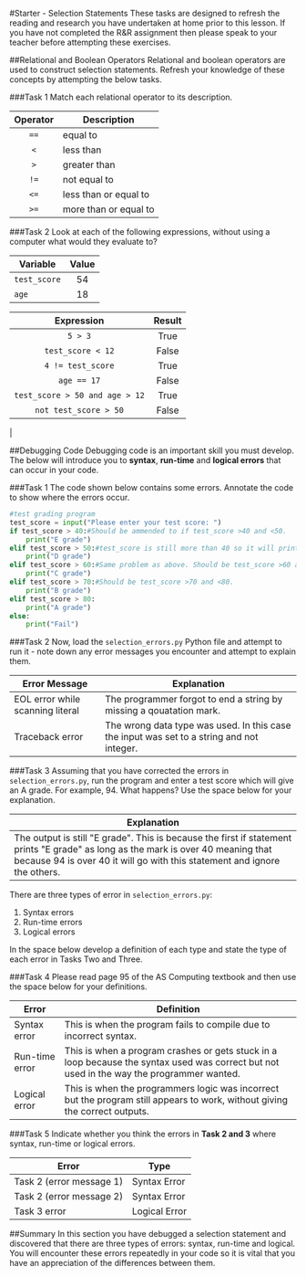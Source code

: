 #Starter - Selection Statements
These tasks are designed to refresh the reading and research you have undertaken at home prior to this lesson. If you have not completed the R&R assignment then please speak to your teacher before attempting these exercises.

##Relational and Boolean Operators
Relational and boolean operators are used to construct selection statements. Refresh your knowledge of these concepts by attempting the below tasks.

###Task 1
Match each relational operator to its description.

|Operator|Description|
|:------:|-----------|
|`==`|equal to|
|`<`|less than|
|`>`|greater than |
|`!=`|not equal to|
|`<=`|less than or equal to|
|`>=`|more than or equal to|

###Task 2
Look at each of the following expressions, without using a computer what would they evaluate to?

|Variable|Value|
|--------|:---:|
|`test_score`|54|
|`age`|18|

|Expression|Result|
|:--------:|:----:|
|`5 > 3`|True |
|`test_score < 12`|False |
|`4 != test_score`|True |
|`age == 17`|False |
|`test_score > 50 and age > 12`|True |
|`not test_score > 50`|False
 |

##Debugging Code
Debugging code is an important skill you must develop. The below will introduce you to **syntax**, **run-time** and **logical errors** that can occur in your code.

###Task 1
The code shown below contains some errors. Annotate the code to show where the errors occur.

```python
#test grading program
test_score = input("Please enter your test score: ")
if test_score > 40:#Should be ammended to if test_score >40 and <50.
    print("E grade")
elif test_score > 50:#test_score is still more than 40 so it will print the above statement instead of this one because it doesn't have boundaries and will just end. The correct syntax should be elif test_score >50 and <60.
    print("D grade")
elif test_score > 60:#Same problem as above. Should be test_score >60 and <70.
    print("C grade")
elif test_score > 70:#Should be test_score >70 and <80.
    print("B grade")
elif test_score > 80:
    print("A grade")
else:
    print("Fail")
```

###Task 2
Now, load the `selection_errors.py` Python file and attempt to run it - note down any error messages you encounter and attempt to explain them.

|Error Message|Explanation|
|------------|-----------|
|EOL error while scanning literal |The programmer forgot to end a string by missing a qouatation mark.  |
|Traceback error |The wrong data type was used. In this case the input was set to a string and not integer. |

###Task 3
Assuming that you have corrected the errors in `selection_errors.py`, run the program and enter a test score which will give an A grade. For example, 94. What happens? Use the space below for your explanation.

|Explanation|
|-----------|
|The output is still "E grade". This is because the first if statement prints "E grade" as long as the mark is over 40 meaning that because 94 is over 40 it will go with this statement and ignore the others. |

There are three types of error in `selection_errors.py`:

1. Syntax errors
2. Run-time errors
3. Logical errors

In the space below develop a definition of each type and state the type of each error in Tasks Two and Three.

###Task 4
Please read page 95 of the AS Computing textbook and then use the space below for your definitions.

|Error|Definition|
|-----|----------|
|Syntax error|This is when the program fails to compile due to incorrect syntax. |
|Run-time error|This is when a program crashes or gets stuck in a loop because the syntax used was correct but not used in the way the programmer wanted. |
|Logical error|This is when the programmers logic was incorrect but the program still appears to work, without giving the correct outputs. |

###Task 5
Indicate whether you think the errors in **Task 2 and 3** where syntax, run-time or logical errors.

|Error|Type|
|-----|----|
|Task 2 (error message 1)|Syntax Error |
|Task 2 (error message 2)|Syntax Error |
|Task 3 error|Logical Error |

##Summary
In this section you have debugged a selection statement and discovered that there are three types of errors: syntax, run-time and logical. You will encounter these errors repeatedly in your code so it is vital that you have an appreciation of the differences between them.

